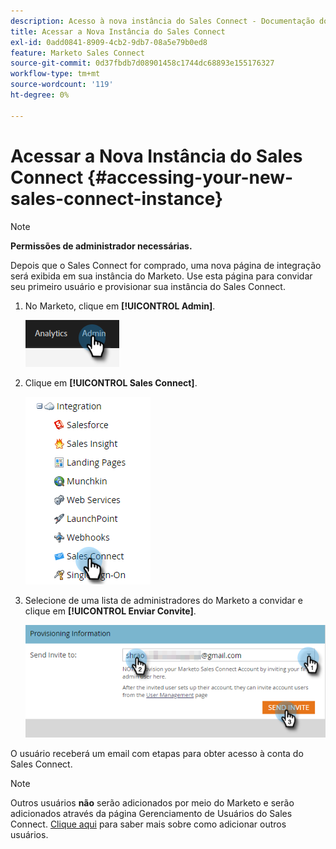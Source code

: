 ```yaml
---
description: Acesso à nova instância do Sales Connect - Documentação do Marketo - Documentação do produto
title: Acessar a Nova Instância do Sales Connect
exl-id: 0add0841-8909-4cb2-9db7-08a5e79b0ed8
feature: Marketo Sales Connect
source-git-commit: 0d37fbdb7d08901458c1744dc68893e155176327
workflow-type: tm+mt
source-wordcount: '119'
ht-degree: 0%

---
```


# Acessar a Nova Instância do Sales Connect {#accessing-your-new-sales-connect-instance}

>[!NOTE]
>
>**Permissões de administrador necessárias.**

Depois que o Sales Connect for comprado, uma nova página de integração será exibida em sua instância do Marketo. Use esta página para convidar seu primeiro usuário e provisionar sua instância do Sales Connect.

1. No Marketo, clique em **[!UICONTROL Admin]**.

   ![](assets/accessing-your-new-sales-connect-instance-1.png)

1. Clique em **[!UICONTROL Sales Connect]**.

   ![](assets/accessing-your-new-sales-connect-instance-2.png)

1. Selecione de uma lista de administradores do Marketo a convidar e clique em **[!UICONTROL Enviar Convite]**.

   ![](assets/accessing-your-new-sales-connect-instance-3.png)

O usuário receberá um email com etapas para obter acesso à conta do Sales Connect.

>[!NOTE]
>
>Outros usuários **não** serão adicionados por meio do Marketo e serão adicionados através da página Gerenciamento de Usuários do Sales Connect. [Clique aqui](/help/marketo/product-docs/marketo-sales-connect/admin/invite-users.md) para saber mais sobre como adicionar outros usuários.
